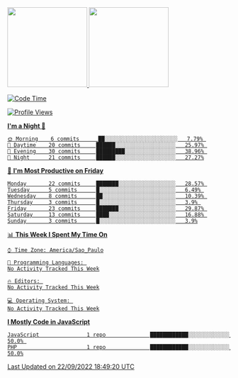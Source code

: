 <div>
<a href="https://github.com/gustavoalvees">
<img height="180em" src="https://github-readme-stats.vercel.app/api/top-langs/?username=gustavoalvees&layout=compact&langs_count=7&theme=dracula"/>
<img height="180em" src="https://github-readme-stats.vercel.app/api?username=gustavoalvees&show_icons=true&theme=dracula&include_all_commits=true&count_private=true"/>
</div>

  
<!--START_SECTION:waka-->
![Code Time](http://img.shields.io/badge/Code%20Time-1%20hr%2041%20mins-blue)

![Profile Views](http://img.shields.io/badge/Profile%20Views-1-blue)

**I'm a Night 🦉** 

```text
🌞 Morning    6 commits      ██░░░░░░░░░░░░░░░░░░░░░░░   7.79% 
🌆 Daytime    20 commits     ██████░░░░░░░░░░░░░░░░░░░   25.97% 
🌃 Evening    30 commits     █████████░░░░░░░░░░░░░░░░   38.96% 
🌙 Night      21 commits     ██████░░░░░░░░░░░░░░░░░░░   27.27%

```
📅 **I'm Most Productive on Friday** 

```text
Monday       22 commits     ███████░░░░░░░░░░░░░░░░░░   28.57% 
Tuesday      5 commits      █░░░░░░░░░░░░░░░░░░░░░░░░   6.49% 
Wednesday    8 commits      ██░░░░░░░░░░░░░░░░░░░░░░░   10.39% 
Thursday     3 commits      █░░░░░░░░░░░░░░░░░░░░░░░░   3.9% 
Friday       23 commits     ███████░░░░░░░░░░░░░░░░░░   29.87% 
Saturday     13 commits     ████░░░░░░░░░░░░░░░░░░░░░   16.88% 
Sunday       3 commits      █░░░░░░░░░░░░░░░░░░░░░░░░   3.9%

```


📊 **This Week I Spent My Time On** 

```text
⌚︎ Time Zone: America/Sao_Paulo

💬 Programming Languages: 
No Activity Tracked This Week

🔥 Editors: 
No Activity Tracked This Week

💻 Operating System: 
No Activity Tracked This Week

```

**I Mostly Code in JavaScript** 

```text
JavaScript               1 repo              ████████████░░░░░░░░░░░░░   50.0% 
PHP                      1 repo              ████████████░░░░░░░░░░░░░   50.0%

```



 Last Updated on 22/09/2022 18:49:20 UTC
<!--END_SECTION:waka-->

